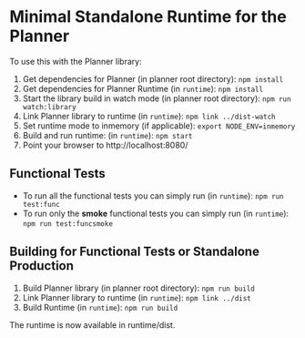 # Minimal Standalone Runtime for the Planner

To use this with the Planner library:

1. Get dependencies for Planner (in planner root directory): `npm install`
2. Get dependencies for Planner Runtime (in `runtime`): `npm install`
3. Start the library build in watch mode (in planner root directory): `npm run watch:library`
4. Link Planner library to runtime (in `runtime`): `npm link ../dist-watch`
5. Set runtime mode to inmemory (if applicable): `export NODE_ENV=inmemory`
6. Build and run runtime: (in `runtime`): `npm start`
7. Point your browser to http://localhost:8080/

## Functional Tests

* To run all the functional tests you can simply run (in `runtime`): `npm run test:func`
* To run only the **smoke** functional tests you can simply run (in `runtime`): `npm run test:funcsmoke`

## Building for Functional Tests or Standalone Production

1. Build Planner library (in planner root directory): `npm run build`
2. Link Planner library to runtime (in `runtime`): `npm link ../dist`
3. Build Runtime (in `runtime`): `npm run build`

The runtime is now available in runtime/dist.

